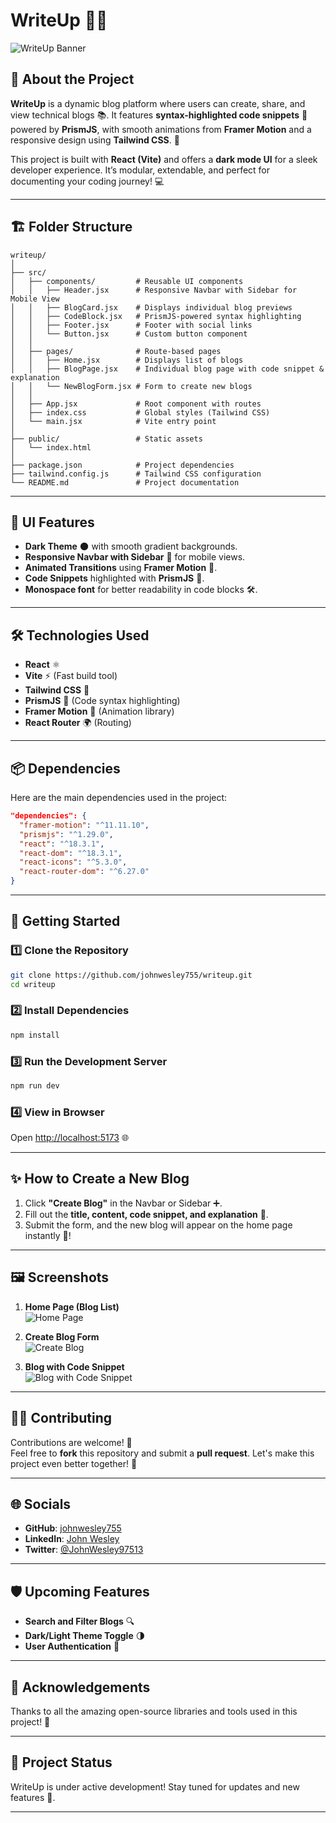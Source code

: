 # **WriteUp 📝✨**  

![WriteUp Banner](https://via.placeholder.com/1200x400?text=WriteUp+Project+Banner)

## 🚀 **About the Project**  
**WriteUp** is a dynamic blog platform where users can create, share, and view technical blogs 📚. It features **syntax-highlighted code snippets** 🎨 powered by **PrismJS**, with smooth animations from **Framer Motion** and a responsive design using **Tailwind CSS**. 🌌

This project is built with **React (Vite)** and offers a **dark mode UI** for a sleek developer experience. It’s modular, extendable, and perfect for documenting your coding journey! 💻

---

## 🏗️ **Folder Structure**

```
writeup/
│
├── src/
│   ├── components/         # Reusable UI components
│   │   ├── Header.jsx      # Responsive Navbar with Sidebar for Mobile View
│   │   ├── BlogCard.jsx    # Displays individual blog previews
│   │   ├── CodeBlock.jsx   # PrismJS-powered syntax highlighting
│   │   ├── Footer.jsx      # Footer with social links
│   │   └── Button.jsx      # Custom button component
│   │
│   ├── pages/              # Route-based pages
│   │   ├── Home.jsx        # Displays list of blogs
│   │   ├── BlogPage.jsx    # Individual blog page with code snippet & explanation
│   │   └── NewBlogForm.jsx # Form to create new blogs
│   │
│   ├── App.jsx             # Root component with routes
│   ├── index.css           # Global styles (Tailwind CSS)
│   └── main.jsx            # Vite entry point
│
├── public/                 # Static assets
│   └── index.html
│
├── package.json            # Project dependencies
├── tailwind.config.js      # Tailwind CSS configuration
└── README.md               # Project documentation
```

---

## 🎨 **UI Features**

- **Dark Theme** 🌑 with smooth gradient backgrounds.
- **Responsive Navbar with Sidebar** 📱 for mobile views.
- **Animated Transitions** using **Framer Motion** 🎢.
- **Code Snippets** highlighted with **PrismJS** 🎨.
- **Monospace font** for better readability in code blocks 🛠️.

---

## 🛠️ **Technologies Used**

- **React** ⚛️  
- **Vite** ⚡ (Fast build tool)  
- **Tailwind CSS** 🎨  
- **PrismJS** 🌈 (Code syntax highlighting)  
- **Framer Motion** 🎥 (Animation library)  
- **React Router** 🌍 (Routing)

---

## 📦 **Dependencies**

Here are the main dependencies used in the project:  
```json
"dependencies": {
  "framer-motion": "^11.11.10",
  "prismjs": "^1.29.0",
  "react": "^18.3.1",
  "react-dom": "^18.3.1",
  "react-icons": "^5.3.0",
  "react-router-dom": "^6.27.0"
}
```

---

## 🚀 **Getting Started**

### 1️⃣ Clone the Repository  
```bash
git clone https://github.com/johnwesley755/writeup.git
cd writeup
```

### 2️⃣ Install Dependencies  
```bash
npm install
```

### 3️⃣ Run the Development Server  
```bash
npm run dev
```

### 4️⃣ View in Browser  
Open [http://localhost:5173](http://localhost:5173) 🌐

---

## ✨ **How to Create a New Blog**

1. Click **"Create Blog"** in the Navbar or Sidebar ➕.  
2. Fill out the **title, content, code snippet, and explanation** 📝.  
3. Submit the form, and the new blog will appear on the home page instantly 🏡!

---

## 🖼️ **Screenshots**

1. **Home Page (Blog List)**  
![Home Page](https://via.placeholder.com/800x400?text=Home+Page)

2. **Create Blog Form**  
![Create Blog](https://via.placeholder.com/800x400?text=Create+Blog)

3. **Blog with Code Snippet**  
![Blog with Code Snippet](https://via.placeholder.com/800x400?text=Blog+Page)

---

## 👨‍💻 **Contributing**

Contributions are welcome! 🎉  
Feel free to **fork** this repository and submit a **pull request**. Let's make this project even better together! 🤝

---

## 🌐 **Socials**

- **GitHub**: [johnwesley755](https://github.com/johnwesley755)  
- **LinkedIn**: [John Wesley](https://linkedin.com/in/john-wesley-6707ab258/)  
- **Twitter**: [@JohnWesley97513](https://twitter.com/JohnWesley97513)  

---

## 🛡️ **Upcoming Features**  
- **Search and Filter Blogs** 🔍  
- **Dark/Light Theme Toggle** 🌗  
- **User Authentication** 🔑

---

## 📣 **Acknowledgements**

Thanks to all the amazing open-source libraries and tools used in this project! 💙  

---

## 🎯 **Project Status**

WriteUp is under active development! Stay tuned for updates and new features 🚀.

---
